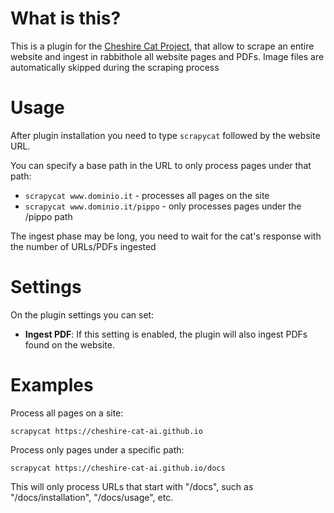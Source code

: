 # What is this?

This is a plugin for the [Cheshire Cat Project](https://github.com/pieroit/cheshire-cat), that allow to scrape an entire website and ingest in rabbithole all website pages and PDFs. Image files are automatically skipped during the scraping process

# Usage

After plugin installation you need to type `scrapycat` followed by the website URL.

You can specify a base path in the URL to only process pages under that path:
- `scrapycat www.dominio.it` - processes all pages on the site
- `scrapycat www.dominio.it/pippo` - only processes pages under the /pippo path

The ingest phase may be long, you need to wait for the cat's response with the number of URLs/PDFs ingested

# Settings

On the plugin settings you can set:

- **Ingest PDF**: If this setting is enabled, the plugin will also ingest PDFs found on the website.

# Examples

Process all pages on a site:
```
scrapycat https://cheshire-cat-ai.github.io
```

Process only pages under a specific path:
```
scrapycat https://cheshire-cat-ai.github.io/docs
```

This will only process URLs that start with "/docs", such as "/docs/installation", "/docs/usage", etc.
